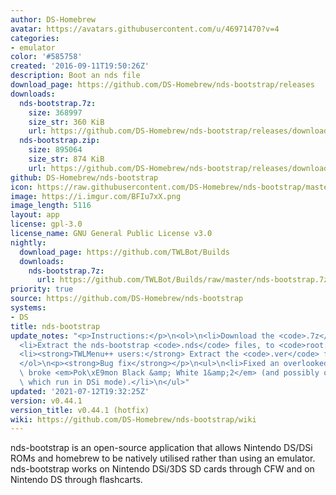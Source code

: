 ```yaml
---
author: DS-Homebrew
avatar: https://avatars.githubusercontent.com/u/46971470?v=4
categories:
- emulator
color: '#585758'
created: '2016-09-11T19:50:26Z'
description: Boot an nds file
download_page: https://github.com/DS-Homebrew/nds-bootstrap/releases
downloads:
  nds-bootstrap.7z:
    size: 368997
    size_str: 360 KiB
    url: https://github.com/DS-Homebrew/nds-bootstrap/releases/download/v0.44.1/nds-bootstrap.7z
  nds-bootstrap.zip:
    size: 895064
    size_str: 874 KiB
    url: https://github.com/DS-Homebrew/nds-bootstrap/releases/download/v0.44.1/nds-bootstrap.zip
github: DS-Homebrew/nds-bootstrap
icon: https://raw.githubusercontent.com/DS-Homebrew/nds-bootstrap/master/retail/assets/icon.bmp
image: https://i.imgur.com/BFIu7xX.png
image_length: 5116
layout: app
license: gpl-3.0
license_name: GNU General Public License v3.0
nightly:
  download_page: https://github.com/TWLBot/Builds
  downloads:
    nds-bootstrap.7z:
      url: https://github.com/TWLBot/Builds/raw/master/nds-bootstrap.7z
priority: true
source: https://github.com/DS-Homebrew/nds-bootstrap
systems:
- DS
title: nds-bootstrap
update_notes: "<p>Instructions:</p>\n<ol>\n<li>Download the <code>.7z</code> file.</li>\n\
  <li>Extract the nds-bootstrap <code>.nds</code> files, to <code>root:/_nds</code>.</li>\n\
  <li><strong>TWLMenu++ users:</strong> Extract the <code>.ver</code> file to <code>root:/_nds/TWiLightMenu</code>.</li>\n\
  </ol>\n<p><strong>Bug fix</strong></p>\n<ul>\n<li>Fixed an overlooked bug which\
  \ broke <em>Pok\xE9mon Black &amp; White 1&amp;2</em> (and possibly other games\
  \ which run in DSi mode).</li>\n</ul>"
updated: '2021-07-12T19:32:25Z'
version: v0.44.1
version_title: v0.44.1 (hotfix)
wiki: https://github.com/DS-Homebrew/nds-bootstrap/wiki
---
```

nds-bootstrap is an open-source application that allows Nintendo DS/DSi ROMs and homebrew to be natively utilised rather than using an emulator. nds-bootstrap works on Nintendo DSi/3DS SD cards through CFW and on Nintendo DS through flashcarts.